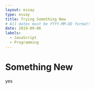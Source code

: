 ```yaml
---
layout: essay
type: essay
title: Trying Something New
# All dates must be YYYY-MM-DD format!
date: 2019-09-06
labels:
  - JavaScript
  - Programming
---
```


# Something New #
yes
